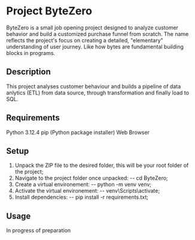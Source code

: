 # Project ByteZero
ByteZero is a small job opening project designed to analyze customer behavior and build a customized purchase funnel from scratch. The name reflects the project's focus on creating a detailed, "elementary" understanding of user journey. Like how bytes are fundamental building blocks in programs.

## Description
This project analyses customer behaviour and builds a pipeline of data anlytics (ETL) from data source, through transformation and finally load to SQL.

## Requirements
Python 3.12.4
pip (Python package installer)
Web Browser

## Setup
1. Unpack the ZIP file to the desired folder, this will be your root folder of the project;
2. Navigate to the project folder once unpacked:
-- cd ByteZero;
3. Create a virtual environement:
-- python -m venv venv;
4. Activate the virtual environement:
-- venv\Scripts\activate;
5. Install dependencies:
-- pip install -r requirements.txt;

## Usage
In progress of preparation